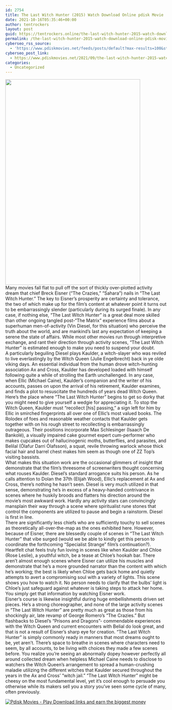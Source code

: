 ```yaml
---
id: 2754
title: The Last Witch Hunter (2015) Watch Download Online pdisk Movie
date: 2021-10-16T05:35:46+00:00
author: tentrockers
layout: post
guid: https://tentrockers.online/the-last-witch-hunter-2015-watch-download-online-pdisk-movie/
permalink: /the-last-witch-hunter-2015-watch-download-online-pdisk-movie/
cyberseo_rss_source:
  - 'https://www.pdiskmovies.net/feeds/posts/default?max-results=100&start-index=501'
cyberseo_post_link:
  - https://www.pdiskmovies.net/2021/09/the-last-witch-hunter-2015-watch.html
categories:
  - Uncategorized
---
```

<div class="separator">
  <a href="https://1.bp.blogspot.com/-DLXvmRxduwo/YTo3QqcoQuI/AAAAAAAAAy0/M1I5Ba6x35cb_oQPiBObQuaENDPCJpUYACLcBGAsYHQ/s277/The%2BLast%2BWitch%2BHunter%2B%25282015%2529%2BWatch%2BDownload%2BOnline%2Bpdisk%2BMovie.jpg" imageanchor="1"><img loading="lazy" border="0" data-original-height="277" data-original-width="182" height="640" src="https://1.bp.blogspot.com/-DLXvmRxduwo/YTo3QqcoQuI/AAAAAAAAAy0/M1I5Ba6x35cb_oQPiBObQuaENDPCJpUYACLcBGAsYHQ/w421-h640/The%2BLast%2BWitch%2BHunter%2B%25282015%2529%2BWatch%2BDownload%2BOnline%2Bpdisk%2BMovie.jpg" width="421" /></a>
</div>

<div>
  <div>
    <span>Many movies fall flat to pull off the sort of thickly over-plotted activity dream that chief Breck Eisner (&#8220;The Crazies,&#8221; &#8220;Sahara&#8221;) nails in &#8220;The Last Witch Hunter.&#8221; The key to Eisner&#8217;s prosperity are certainty and tolerance, the two of which make up for the film&#8217;s content at whatever point it turns out to be embarrassingly slender (particularly during its surged finale). In any case, if nothing else, &#8220;The Last Witch Hunter&#8221; is a great deal more skilled than other ongoing tangled post-&#8220;The Matrix&#8221; experience films about a superhuman men-of-activity (Vin Diesel, for this situation) who perceive the truth about the world, and are mankind&#8217;s last any expectation of keeping a serene the state of affairs. While most other movies run through interpretive exchange, and rant their direction through activity scenes, &#8220;The Last Witch Hunter&#8221; is estimated enough to make you need to suspend your doubt.&nbsp;</span>
  </div>
  
  <div>
    <span>A particularly beguiling Diesel plays Kaulder, a witch-slayer who was reviled to live everlastingly by the Witch Queen (Julie Engelbrecht) back in ye olde viking days. An essential individual from the human drove witch-hunting association Ax and Cross, Kaulder has developed loaded with himself following quite a while of strolling the Earth unchallenged. In any case, when Ellic (Michael Caine), Kaulder&#8217;s companion and the writer of his accounts, passes on upon the arrival of his retirement, Kaulder examines, and finds a plot to resuscitate the hundreds of years dead Witch Queen.&nbsp;</span>
  </div>
  
  <div>
    <span>Here&#8217;s the place where &#8220;The Last Witch Hunter&#8221; begins to get so dorky that you might need to give yourself a wedgie for appreciating it. To stop the Witch Queen, Kaulder must &#8220;recollect [his] passing,&#8221; a sign left for him by Ellic in smirched fingerprints all over one of Ellic&#8217;s most valued books. The Rolodex of foes and reasonable weather contacts that Kaulder gets together with on his rough street to recollecting is embarrassingly outrageous. Their positions incorporate Max Schlesinger (Isaach De Bankolé), a visually impaired cake gourmet expert cum-performer who makes cupcakes out of hallucinogenic moths, butterflies, and parasites, and Belilal (Ólafur Darri Ólafsson), a squat, revile throwing warlock whose thick facial hair and barrel chest makes him seem as though one of ZZ Top&#8217;s visiting bassists.&nbsp;</span>
  </div>
  
  <div>
    <span>What makes this situation work are the occasional glimmers of insight that demonstrate that the film&#8217;s threesome of screenwriters thought concerning what rouses Kaulder. Diesel&#8217;s standard arrogance suits his person. As he calls attention to Dolan the 37th (Elijah Wood), Ellic&#8217;s replacement at Ax and Cross, there&#8217;s nothing he hasn&#8217;t seen. Diesel is very much utilized in that sense, demonstrating he&#8217;s in excess of a heavy-handed contrivance in scenes where he huskily broods and flatters his direction around the movie&#8217;s most awkward work. Hardly any activity stars can convincingly mansplain their way through a scene where spiritualist rune stones that control the components are utilized to pause and begin a rainstorm. Diesel is first in line.&nbsp;</span>
  </div>
  
  <div>
    <span>There are significantly less chiefs who are sufficiently touchy to sell scenes as theoretically all-over-the-map as the ones exhibited here. However, because of Eisner, there are blessedly couple of scenes in &#8220;The Last Witch Hunter&#8221; that vibe surged (would we be able to kindly get this person to coordinate the forthcoming &#8220;Specialist Strange&#8221; film&#8217;s continuation?). Heartfelt chat feels truly fun loving in scenes like when Kaulder and Chloe (Rose Leslie), a youthful witch, be a tease at Chloe&#8217;s hookah bar. There aren&#8217;t almost enough scenes where Eisner can utilize his muscles and demonstrate that he&#8217;s a more grounded narrator than the content with which he&#8217;s working; the best is likely when Chloe gets back home and quietly attempts to avert a compromising soul with a variety of lights. This scene shows you how to watch it. No person needs to clarify that the bulbs&#8217; light is Chloe&#8217;s just safeguard against whatever is taking steps to attack her home. You simply get that information by watching Eisner work.&nbsp;</span>
  </div>
  
  <div>
    <span>Eisner&#8217;s course is likewise insightful during huge embellishments driven set pieces. He&#8217;s a strong choreographer, and none of the large activity scenes in &#8220;The Last Witch Hunter&#8221; are pretty much as great as those from his shockingly air, late revamp of George Romero&#8217;s &#8220;The Crazies.&#8221; But flashbacks to Diesel&#8217;s &#8220;Prisons and Dragons&#8221;- commendable experiences with the Witch Queen and current encounters with Belial do look great, and that is not a result of Eisner&#8217;s sharp eye for creation. &#8220;The Last Witch Hunter&#8221; is simply commonly ready in manners that most dreams ought to be, yet aren&#8217;t. There&#8217;s space to breathe in scenes where characters need to seem, by all accounts, to be living with choices they made a few scenes before. You realize you&#8217;re seeing an abnormally dopey however perfectly all around collected dream when helpless Michael Caine needs to disclose to watchers the Witch Queen&#8217;s arrangement to spread a human-crushing maladie utilizing the different witches that Kaulder secured throughout the years in the Ax and Cross&#8217; &#8220;witch jail.&#8221; &#8220;The Last Witch Hunter&#8221; might be cheesy on the most fundamental level, yet it&#8217;s cool enough to persuade you otherwise while its makers sell you a story you&#8217;ve seen some cycle of many, often previously.</span>
  </div>
</div>

[![](https://1.bp.blogspot.com/-KJZYdQTn3nw/YS8VdIdXMyI/AAAAAAAAaw4/BR8dsGkpxw0T8C_4G4ALfMA7cP79KN3kwCLcBGAsYHQ/w400-h58/play_download_buttuons-removebg-preview.png "Pdisk Movies - Play Download links and earn the biggest money")](https://kofilink.com/1/bnYya2g5MDAwNmg2?dn=1)
